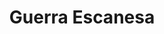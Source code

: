 ﻿---
title: "Guerra Escanesa"
permalink: periodes_478.html
layout: periode
dataInici: 1675
dataFi: 1679
sidebar: periodes
pares:
  - id: 475
    title: "Guerras del Norte"
    dataInici: "(1655)"
    dataFi: "(1679)"

fills:
  - id: 479
    title: "Batalla de Fehrbellin"
    dataInici: "(1675-06-28)"

  - id: 480
    title: "Batalla de Halmstad"
    dataInici: "(1676-08-17)"

  - id: 481
    title: "Batalla de Lund"
    dataInici: "(1676-12-04)"

  - id: 482
    title: "Sitio de Malmö"
    dataInici: "(1677-06-26)"

  - id: 483
    title: "Batalla de Landskrona"
    dataInici: "(1677-07-14)"

  - id: 484
    title: "Batalla de Warksow"
    dataInici: "(1678-01-18)"

jocsPrincipals:
jocsEscenaris:
jocsEpoca:
jocsEpocaEscenaris:
---
